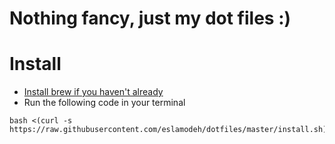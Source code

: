 # Nothing fancy, just my dot files :)


# Install
- [Install brew if you haven't already](https://brew.sh)
- Run the following code in your terminal
```
bash <(curl -s https://raw.githubusercontent.com/eslamodeh/dotfiles/master/install.sh)
```
